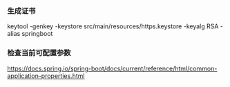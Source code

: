 ### 生成证书
keytool -genkey -keystore src/main/resources/https.keystore -keyalg RSA -alias springboot


### 检查当前可配置参数
https://docs.spring.io/spring-boot/docs/current/reference/html/common-application-properties.html